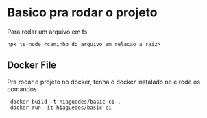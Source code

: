 # Basico pra rodar o projeto

Para rodar um arquivo em ts

```
npx ts-node <caminho do arquivo em relacao a raiz>
```

## Docker File

Pra rodar o projeto no docker, tenha o docker instalado ne e rode os comandos

```
 docker build -t hiaguedes/basic-ci .
 docker run -it hiaguedes/basic-ci
```
